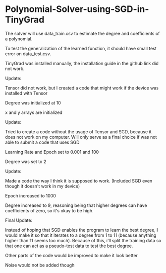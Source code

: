 # Polynomial-Solver-using-SGD-in-TinyGrad

The solver will use data_train.csv to estimate the degree and coefficients of a polynomial. 

To test the generalization of the learned function, it should have small test error on data_test.csv.

TinyGrad was installed manually, the installation guide in the github link did not work.


Update:

Tensor did not work, but I created a code that might work if the device was installed with Tensor

Degree was initialized at 10

x and y arrays are initialized


Update:

Tried to create a code without the usage of Tensor and SGD, because it does not work on my computer. Will only serve as a final choice if was not able to submit a code that uses SGD

Learning Rate and Epoch set to 0.001 and 100

Degree was set to 2


Update:

Made a code the way I think it is supposed to work. (Included SGD even though it doesn't work in my device)

Epoch increased to 1000

Degree increased to 9, reasoning being that higher degrees can have coefficients of zero, so it's okay to be high.


Final Update:

Instead of hoping that SGD enables the program to learn the best degree, I would make it so that it iterates to a degree from 1 to 11 (because anything higher than 11 seems too much). Because of this, i'll split the training data so that one can act as a pseudo-test data to test the best degree.

Other parts of the code would be improved to make it look better

Noise would not be added though
